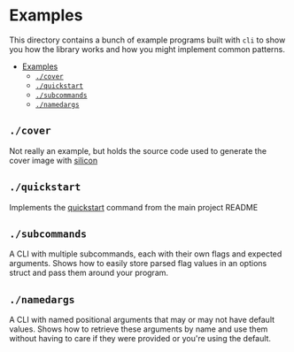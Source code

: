 # Examples

This directory contains a bunch of example programs built with `cli` to show you how the library works and how you might implement common patterns.

- [Examples](#examples)
  - [`./cover`](#cover)
  - [`./quickstart`](#quickstart)
  - [`./subcommands`](#subcommands)
  - [`./namedargs`](#namedargs)

## `./cover`

Not really an example, but holds the source code used to generate the cover image with [silicon]

## `./quickstart`

Implements the [quickstart] command from the main project README

## `./subcommands`

A CLI with multiple subcommands, each with their own flags and expected arguments. Shows how to easily store parsed flag values in an options struct and pass them around your program.

## `./namedargs`

A CLI with named positional arguments that may or may not have default values. Shows how to retrieve these arguments by name and use them without having to care if they were provided or you're using the default.

[quickstart]: https://github.com/FollowTheProcess/cli#quickstart
[silicon]: https://github.com/Aloxaf/silicon
